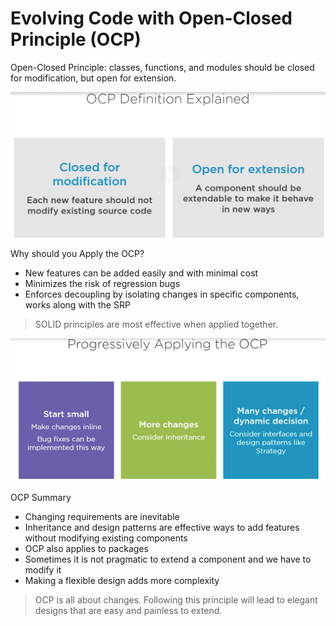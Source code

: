 # Evolving Code with Open-Closed Principle (OCP)

Open-Closed Principle: classes, functions, and modules should be closed for modification, but open for extension.

![ocp-definition](.github/ocp-definition.png)

Why should you Apply the OCP?

- New features can be added easily and with minimal cost
- Minimizes the risk of regression bugs
- Enforces decoupling by isolating changes in specific components, works along with the SRP

> SOLID principles are most effective when applied together.


![applying-ocp](.github/applying-ocp.png)

OCP Summary

- Changing requirements are inevitable
- Inheritance and design patterns are effective ways to add features without modifying existing components
- OCP also applies to packages
- Sometimes it is not pragmatic to extend a component and we have to modify it
- Making a flexible design adds more complexity

> OCP is all about changes. Following this principle will lead to elegant designs that are easy and painless to extend. 